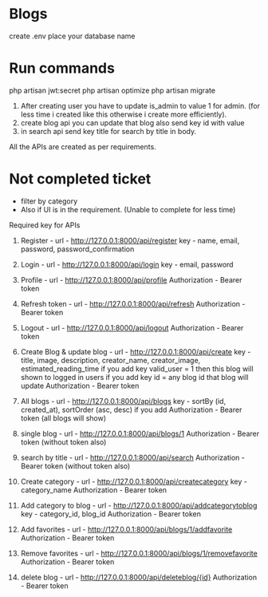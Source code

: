 # Blogs

create .env place your database name

# Run commands
php artisan jwt:secret
php artisan optimize
php artisan migrate

1. After creating user you have to update is_admin to value 1 for admin. (for less time i created like this otherwise i create more efficiently).
2. create blog api you can update that blog also send key id with value
3. in search api send key title for search by title in body.

All the APIs are created as per requirements.

# Not completed ticket 
- filter by category 
- Also if UI is in the requirement.
(Unable to complete for less time)

Required key for APIs

1. Register - url - http://127.0.0.1:8000/api/register
              key - name, email, password, password_confirmation

2. Login -  url - http://127.0.0.1:8000/api/login
            key - email, password

3. Profile - url - http://127.0.0.1:8000/api/profile
             Authorization - Bearer token

4. Refresh token - url - http://127.0.0.1:8000/api/refresh
                   Authorization - Bearer token

5. Logout -      url - http://127.0.0.1:8000/api/logout
                 Authorization - Bearer token

6. Create Blog & update blog - url - http://127.0.0.1:8000/api/create
                 key - title, image, description, creator_name, creator_image, estimated_reading_time
                 if you add key valid_user = 1 then this blog will shown to logged in users
                 if you add key id = any blog id that blog will update
                 Authorization - Bearer token

7. All blogs - url - http://127.0.0.1:8000/api/blogs
               key - sortBy (id, created_at), sortOrder (asc, desc)
               if you add Authorization - Bearer token (all blogs will show)

8. single blog - url - http://127.0.0.1:8000/api/blogs/1
                       Authorization - Bearer token (without token also)

9. search by title - url - http://127.0.0.1:8000/api/search
                           Authorization - Bearer token (without token also)

10. Create category - url - http://127.0.0.1:8000/api/createcategory
                      key - category_name
                      Authorization - Bearer token

11. Add category to blog - url - http://127.0.0.1:8000/api/addcategorytoblog
                      key - category_id, blog_id
                      Authorization - Bearer token

12. Add favorites - url - http://127.0.0.1:8000/api/blogs/1/addfavorite
                    Authorization - Bearer token

13. Remove favorites - url - http://127.0.0.1:8000/api/blogs/1/removefavorite
                    Authorization - Bearer token

14. delete blog - url - http://127.0.0.1:8000/api/deleteblog/{id}
                    Authorization - Bearer token